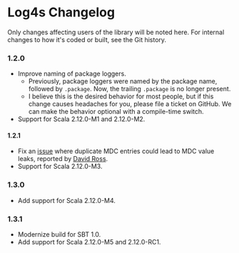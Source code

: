 # Log4s Changelog

Only changes affecting users of the library will be noted here. For internal
changes to how it's coded or built, see the Git history.

### 1.2.0
   * Improve naming of package loggers.
      * Previously, package loggers were named by the package name, followed
        by `.package`. Now, the trailing `.package` is no longer present.
      * I believe this is the desired behavior for most people, but if this
        change causes headaches for you, please file a ticket on GitHub. We
        can make the behavior optional with a compile-time switch.
   * Support for Scala 2.12.0-M1 and 2.12.0-M2.

#### 1.2.1

   * Fix an [issue](https://github.com/Log4s/log4s/issues/10) where
     duplicate MDC entries could lead to MDC value leaks, reported by
     [David Ross](https://github.com/dyross).
   * Support for Scala 2.12.0-M3.

### 1.3.0
   * Add support for Scala 2.12.0-M4.

### 1.3.1
   * Modernize build for SBT 1.0.
   * Add support for Scala 2.12.0-M5 and 2.12.0-RC1.
